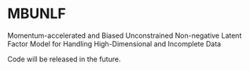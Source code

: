 # MBUNLF
Momentum-accelerated and Biased Unconstrained Non-negative Latent Factor Model for Handling High-Dimensional and Incomplete Data

Code will be released in the future.

